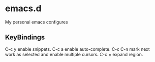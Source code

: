 emacs.d
=======

My personal emacs configures

KeyBindings
-----------

C-c y	enable snippets.
C-c a	enable auto-complete.
C-c C-n mark next work as selected and enable multiple cursors.
C-c =	expand region.

